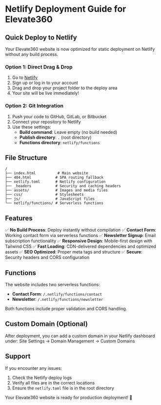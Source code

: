 # Netlify Deployment Guide for Elevate360

## Quick Deploy to Netlify

Your Elevate360 website is now optimized for static deployment on Netlify without any build process.

### Option 1: Direct Drag & Drop
1. Go to [Netlify](https://netlify.com)
2. Sign up or log in to your account
3. Drag and drop your project folder to the deploy area
4. Your site will be live immediately!

### Option 2: Git Integration
1. Push your code to GitHub, GitLab, or Bitbucket
2. Connect your repository to Netlify
3. Use these settings:
   - **Build command**: Leave empty (no build needed)
   - **Publish directory**: `.` (root directory)
   - **Functions directory**: `netlify/functions`

## File Structure
```
/
├── index.html          # Main website
├── 404.html           # SPA routing fallback
├── netlify.toml       # Netlify configuration
├── _headers           # Security and caching headers
├── assets/            # Images and media files
├── css/               # Stylesheets
├── js/                # JavaScript files
└── netlify/functions/ # Serverless functions
```

## Features
✅ **No Build Process**: Deploy instantly without compilation
✅ **Contact Form**: Working contact form via serverless functions
✅ **Newsletter Signup**: Email subscription functionality
✅ **Responsive Design**: Mobile-first design with Tailwind CSS
✅ **Fast Loading**: CDN-delivered dependencies and optimized assets
✅ **SEO Optimized**: Proper meta tags and structure
✅ **Secure**: Security headers and CORS configuration

## Functions
The website includes two serverless functions:
- **Contact Form**: `/.netlify/functions/contact`
- **Newsletter**: `/.netlify/functions/newsletter`

Both functions include proper validation and CORS handling.

## Custom Domain (Optional)
After deployment, you can add a custom domain in your Netlify dashboard under:
Site Settings → Domain Management → Custom Domains

## Support
If you encounter any issues:
1. Check the Netlify deploy logs
2. Verify all files are in the correct locations
3. Ensure the `netlify.toml` file is in the root directory

Your Elevate360 website is ready for production deployment! 🚀